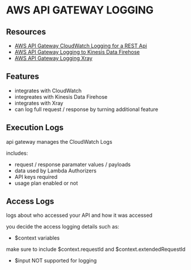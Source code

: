 # AWS API GATEWAY LOGGING

## Resources

- [AWS API Gateway CloudWatch Logging for a REST Api](https://docs.aws.amazon.com/apigateway/latest/developerguide/set-up-logging.html)
- [AWS API Gateway Logging to Kinesis Data Firehose](https://docs.aws.amazon.com/apigateway/latest/developerguide/apigateway-logging-to-kinesis.html)
- [AWS API Gateway Logging Xray](https://docs.aws.amazon.com/apigateway/latest/developerguide/apigateway-xray.html)

## Features

- integrates with CloudWatch
- integreates with Kinesis Data Firehose
- integrates with Xray
- can log full request / response by turning additional feature

## Execution Logs

api gateway manages the CloudWatch Logs

includes:

- request / response paramater values / payloads
- data used by Lambda Authorizers
- API keys required
- usage plan enabled or not

## Access Logs

logs about who accessed your API and how it was accessed

you decide the access logging details such as:

- $context variables

make sure to include $context.requestId and $context.extendedRequestId

- $input NOT supported for logging
